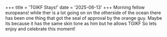 +++
title = 'TGIKF Stays!'
date = '2025-06-13' 
+++
Morning fellow europeans! while ther is a lot going on on the otherside of the ocean there has been one thing that got the seal of approval by the orange guy. Maybe its because it has the same skin tone as him but he allows TGIKF So lets enjoy and celebrate this moment!
